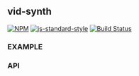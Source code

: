 vid-synth
----------------

[![NPM](https://nodei.co/npm/vid-synth.png)](https://nodei.co/npm/vid-synth/) [![js-standard-style](https://img.shields.io/badge/code%20style-standard-brightgreen.svg?style=flat)](https://github.com/feross/standard) [![Build Status](https://secure.travis-ci.org/YR_TRAVIS_USER_NAME/vid-synth.png)](http://travis-ci.org/YR_TRAVIS_USER_NAME/vid-synth)


### EXAMPLE

### API